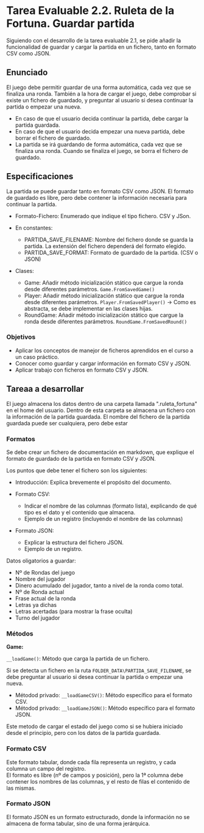 # Tarea Evaluable 2.2. Ruleta de la Fortuna. Guardar partida

Siguiendo con el desarrollo de la tarea evaluable 2.1, se pide añadir la funcionalidad de guardar y cargar la partida en un fichero, tanto en formato CSV como JSON.

## Enunciado

El juego debe permitir guardar de una forma automática, cada vez que se finaliza una ronda.
También a la hora de cargar el juego, debe comprobar si existe un fichero de guardado, y preguntar al usuario si desea continuar la partida o empezar una nueva.

- En caso de que el usuario decida continuar la partida, debe cargar la partida guardada.
- En caso de que el usuario decida empezar una nueva partida, debe borrar el fichero de guardado.
- La partida se irá guardando de forma automática, cada vez que se finaliza una ronda. Cuando se finaliza el juego, se borra el fichero de guardado.

## Especificaciones

La partida se puede guardar tanto en formato CSV como JSON. El formato de guardado es libre, pero debe contener la información necesaria para continuar la partida.

- Formato-Fichero: Enumerado que indique el tipo fichero. CSV y JSon.
- En constantes:

  - PARTIDA_SAVE_FILENAME: Nombre del fichero donde se guarda la partida. La extensión del fichero dependerá del formato elegido.
  - PARTIDA_SAVE_FORMAT: Formato de guardado de la partida. (CSV o JSON)

- Clases:
  - Game: Añadir método inicialización stático que cargue la ronda desde diferentes parámetros. `Game.FromSavedGame()`
  - Player: Añadir método inicialización stático que cargue la ronda desde diferentes parámetros. `Player.FromSavedPlayer()` -> Como es abstracta, se debe implementar en las clases hijas.
  - RoundGame: Añadir método inicialización stático que cargue la ronda desde diferentes parámetros. `RoundGame.FromSavedRound()`

### Objetivos

- Aplicar los conceptos de manejor de ficheros aprendidos en el curso a un caso práctico.
- Conocer como guardar y cargar información en formato CSV y JSON.
- Aplicar trabajo con ficheros en formato CSV y JSON.

## Tareaa a desarrollar

El juego almacena los datos dentro de una carpeta llamada ".ruleta_fortuna" en el home del usuario. Dentro de esta carpeta se almacena un fichero con la información de la partida guardada.
El nombre del fichero de la partida guardada puede ser cualquiera, pero debe estar

### Formatos

Se debe crear un fichero de documentación en markdown, que explique el formato de guardado de la partida en formato CSV y JSON.

Los puntos que debe tener el fichero son los siguientes:

- Introducción: Explica brevemente el propósito del documento.
- Formato CSV:

  - Indicar el nombre de las columnas (formato lista), explicando de qué tipo es el dato y el contenido que almacena.
  - Ejemplo de un registro (incluyendo el nombre de las columnas)

- Formato JSON:
  - Explicar la estructura del fichero JSON.
  - Ejemplo de un registro.

Datos oligatorios a guardar:

- Nº de Rondas del juego
- Nombre del jugador
- Dinero acumulado del jugador, tanto a nivel de la ronda como total.
- Nº de Ronda actual
- Frase actual de la ronda
- Letras ya dichas
- Letras acertadas (para mostrar la frase oculta)
- Turno del jugador

### Métodos

**Game:**

`__loadGame()`: Método que carga la partida de un fichero.

Si se detecta un fichero en la ruta `FOLDER_DATA\PARTIDA_SAVE_FILENAME`, se debe preguntar al usuario si desea continuar la partida o empezar una nueva.

- Métodod privado: `__loadGameCSV()`: Método específico para el formato CSV.
- Métodod privado: `__loadGameJSON()`: Método específico para el formato JSON.

Este metodo de cargar el estado del juego como si se hubiera iniciado desde el principio, pero con los datos de la partida guardada.

### Formato CSV

Este formato tabular, donde cada fila representa un registro, y cada columna un campo del registro. <br>
El formato es libre (nº de campos y posición), pero la 1ª columna debe contener los nombres de las columnas, y el resto de filas el contenido de las mismas.

### Formato JSON

El formato JSON es un formato estructurado, donde la información no se almacena de forma tabular, sino de una forma jerárquica. <br>
